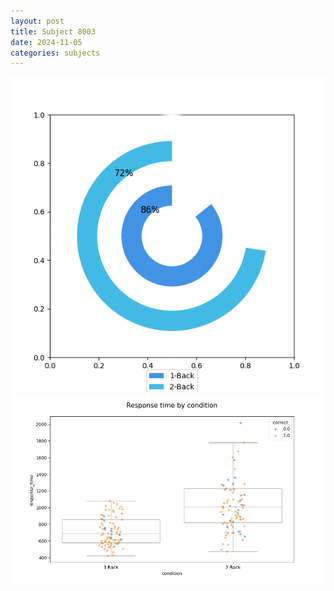```yaml
---
layout: post
title: Subject 8003
date: 2024-11-05
categories: subjects
---
```


![](data/8003/run-11/8003_accuracy_by_condition.png)
![](data/8003/run-11/8003_response_time_by_condition.png)
